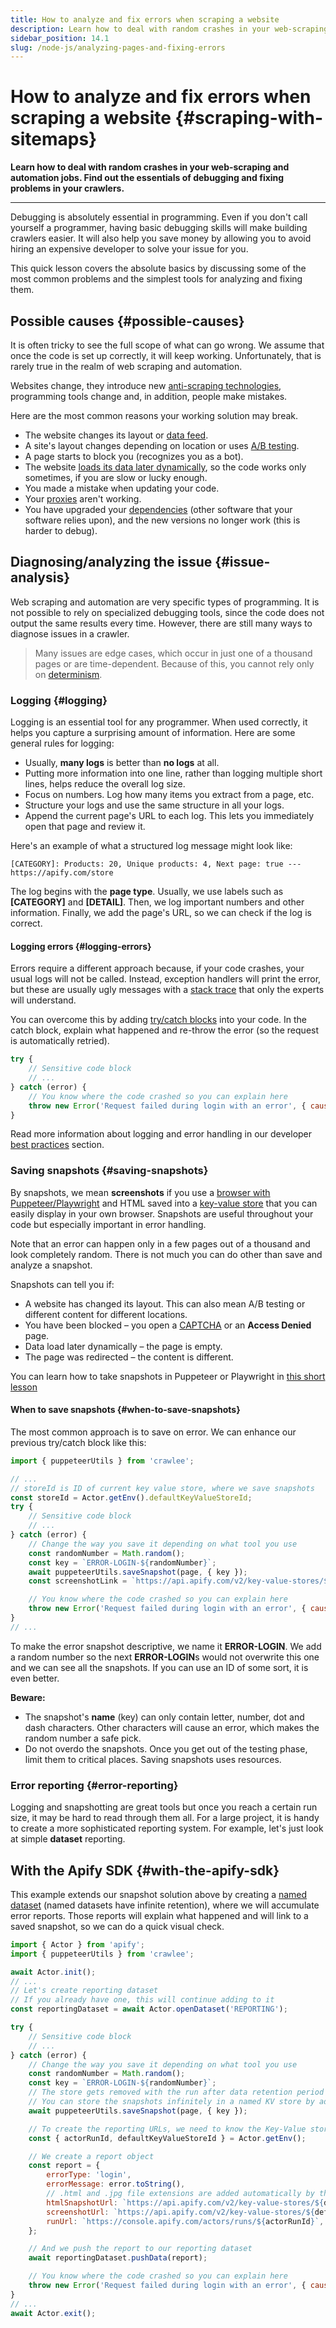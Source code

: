 ```yaml
---
title: How to analyze and fix errors when scraping a website
description: Learn how to deal with random crashes in your web-scraping and automation jobs. Find out the essentials of debugging and fixing problems in your crawlers.
sidebar_position: 14.1
slug: /node-js/analyzing-pages-and-fixing-errors
---
```


# How to analyze and fix errors when scraping a website {#scraping-with-sitemaps}

**Learn how to deal with random crashes in your web-scraping and automation jobs. Find out the essentials of debugging and fixing problems in your crawlers.**

---

Debugging is absolutely essential in programming. Even if you don't call yourself a programmer, having basic debugging skills will make building crawlers easier. It will also help you save money by allowing you to avoid hiring an expensive developer to solve your issue for you.

This quick lesson covers the absolute basics by discussing some of the most common problems and the simplest tools for analyzing and fixing them.

## Possible causes {#possible-causes}

It is often tricky to see the full scope of what can go wrong. We assume that once the code is set up correctly, it will keep working. Unfortunately, that is rarely true in the realm of web scraping and automation.

Websites change, they introduce new [anti-scraping technologies](../../webscraping/anti_scraping/index.md), programming tools change and, in addition, people make mistakes.

Here are the most common reasons your working solution may break.

- The website changes its layout or [data feed](https://www.datafeedwatch.com/academy/data-feed).
- A site's layout changes depending on location or uses [A/B testing](https://www.youtube.com/watch?v=XDoKXaGrUxE&feature=youtu.be).
- A page starts to block you (recognizes you as a bot).
- The website [loads its data later dynamically](./dealing_with_dynamic_pages.md), so the code works only sometimes, if you are slow or lucky enough.
- You made a mistake when updating your code.
- Your [proxies](../../webscraping/anti_scraping/mitigation/proxies.md) aren't working.
- You have upgraded your [dependencies](https://www.quora.com/What-is-a-dependency-in-coding) (other software that your software relies upon), and the new versions no longer work (this is harder to debug).

## Diagnosing/analyzing the issue {#issue-analysis}

Web scraping and automation are very specific types of programming. It is not possible to rely on specialized debugging tools, since the code does not output the same results every time. However, there are still many ways to diagnose issues in a crawler.

> Many issues are edge cases, which occur in just one of a thousand pages or are time-dependent. Because of this, you cannot rely only on [determinism](https://en.wikipedia.org/wiki/Deterministic_algorithm).

### Logging {#logging}

Logging is an essential tool for any programmer. When used correctly, it helps you capture a surprising amount of information. Here are some general rules for logging:

- Usually, **many logs** is better than **no logs** at all.
- Putting more information into one line, rather than logging multiple short lines, helps reduce the overall log size.
- Focus on numbers. Log how many items you extract from a page, etc.
- Structure your logs and use the same structure in all your logs.
- Append the current page's URL to each log. This lets you immediately open that page and review it.

Here's an example of what a structured log message might look like:

```text
[CATEGORY]: Products: 20, Unique products: 4, Next page: true --- https://apify.com/store
```

The log begins with the **page type**. Usually, we use labels such as **\[CATEGORY\]** and **\[DETAIL\]**. Then, we log important numbers and other information. Finally, we add the page's URL, so we can check if the log is correct.

#### Logging errors {#logging-errors}

Errors require a different approach because, if your code crashes, your usual logs will not be called. Instead, exception handlers will print the error, but these are usually ugly messages with a [stack trace](https://en.wikipedia.org/wiki/Stack_trace) that only the experts will understand.

You can overcome this by adding [try/catch blocks](https://developer.mozilla.org/en-US/docs/Web/JavaScript/Reference/Statements/try...catch) into your code. In the catch block, explain what happened and re-throw the error (so the request is automatically retried).

```js
try {
    // Sensitive code block
    // ...
} catch (error) {
    // You know where the code crashed so you can explain here
    throw new Error('Request failed during login with an error', { cause: error });
}
```

Read more information about logging and error handling in our developer [best practices](../../webscraping/scraping_basics_javascript/best_practices.md) section.

### Saving snapshots {#saving-snapshots}

By snapshots, we mean **screenshots** if you use a [browser with Puppeteer/Playwright](../../webscraping/puppeteer_playwright/index.md) and HTML saved into a [key-value store](https://crawlee.dev/api/core/class/KeyValueStore) that you can easily display in your own browser. Snapshots are useful throughout your code but especially important in error handling.

Note that an error can happen only in a few pages out of a thousand and look completely random. There is not much you can do other than save and analyze a snapshot.

Snapshots can tell you if:

- A website has changed its layout. This can also mean A/B testing or different content for different locations.
- You have been blocked – you open a [CAPTCHA](https://en.wikipedia.org/wiki/CAPTCHA) or an **Access Denied** page.
- Data load later dynamically – the page is empty.
- The page was redirected – the content is different.

You can learn how to take snapshots in Puppeteer or Playwright in [this short lesson](../../webscraping/puppeteer_playwright/page/page_methods.md)

#### When to save snapshots {#when-to-save-snapshots}

The most common approach is to save on error. We can enhance our previous try/catch block like this:

```js
import { puppeteerUtils } from 'crawlee';

// ...
// storeId is ID of current key value store, where we save snapshots
const storeId = Actor.getEnv().defaultKeyValueStoreId;
try {
    // Sensitive code block
    // ...
} catch (error) {
    // Change the way you save it depending on what tool you use
    const randomNumber = Math.random();
    const key = `ERROR-LOGIN-${randomNumber}`;
    await puppeteerUtils.saveSnapshot(page, { key });
    const screenshotLink = `https://api.apify.com/v2/key-value-stores/${storeId}/records/${key}.jpg`;

    // You know where the code crashed so you can explain here
    throw new Error('Request failed during login with an error', { cause: error });
}
// ...
```

To make the error snapshot descriptive, we name it **ERROR-LOGIN**. We add a random number so the next **ERROR-LOGIN**s would not overwrite this one and we can see all the snapshots. If you can use an ID of some sort, it is even better.

**Beware:**

- The snapshot's **name** (key) can only contain letter, number, dot and dash characters. Other characters will cause an error, which makes the random number a safe pick.
- Do not overdo the snapshots. Once you get out of the testing phase, limit them to critical places. Saving snapshots uses resources.

### Error reporting {#error-reporting}

Logging and snapshotting are great tools but once you reach a certain run size, it may be hard to read through them all. For a large project, it is handy to create a more sophisticated reporting system. For example, let's just look at simple **dataset** reporting.

## With the Apify SDK {#with-the-apify-sdk}

This example extends our snapshot solution above by creating a [named dataset](/platform/storage#named-and-unnamed-storages) (named datasets have infinite retention), where we will accumulate error reports. Those reports will explain what happened and will link to a saved snapshot, so we can do a quick visual check.

```js
import { Actor } from 'apify';
import { puppeteerUtils } from 'crawlee';

await Actor.init();
// ...
// Let's create reporting dataset
// If you already have one, this will continue adding to it
const reportingDataset = await Actor.openDataset('REPORTING');

try {
    // Sensitive code block
    // ...
} catch (error) {
    // Change the way you save it depending on what tool you use
    const randomNumber = Math.random();
    const key = `ERROR-LOGIN-${randomNumber}`;
    // The store gets removed with the run after data retention period so the links will stop working eventually
    // You can store the snapshots infinitely in a named KV store by adding `keyValueStoreName` option
    await puppeteerUtils.saveSnapshot(page, { key });

    // To create the reporting URLs, we need to know the Key-Value store and run IDs
    const { actorRunId, defaultKeyValueStoreId } = Actor.getEnv();

    // We create a report object
    const report = {
        errorType: 'login',
        errorMessage: error.toString(),
        // .html and .jpg file extensions are added automatically by the saveSnapshot function
        htmlSnapshotUrl: `https://api.apify.com/v2/key-value-stores/${defaultKeyValueStoreId}/records/${key}.html`,
        screenshotUrl: `https://api.apify.com/v2/key-value-stores/${defaultKeyValueStoreId}/records/${key}.jpg`,
        runUrl: `https://console.apify.com/actors/runs/${actorRunId}`,
    };

    // And we push the report to our reporting dataset
    await reportingDataset.pushData(report);

    // You know where the code crashed so you can explain here
    throw new Error('Request failed during login with an error', { cause: error });
}
// ...
await Actor.exit();
```
